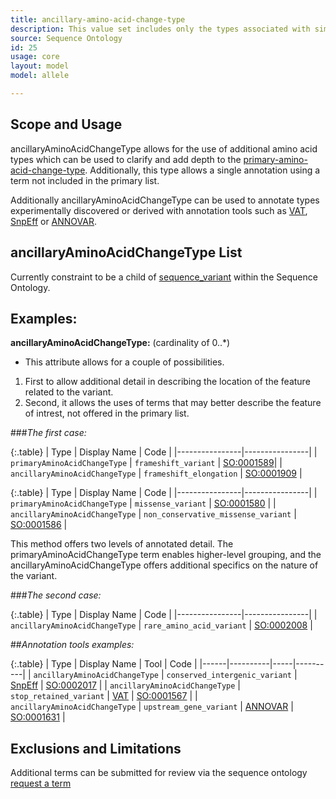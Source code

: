```yaml
---
title: ancillary-amino-acid-change-type
description: This value set includes only the types associated with simple amino acid alleles.
source: Sequence Ontology
id: 25
usage: core
layout: model
model: allele

---
```



Scope and Usage
---------------

ancillaryAminoAcidChangeType allows for the use of additional amino acid types which can be used to clarify and add depth to the [primary-amino-acid-change-type](primary-amino-acid-change-type.html).  Additionally, this type allows a single annotation using a term not included in the primary list.

Additionally ancillaryAminoAcidChangeType can be used to annotate types experimentally discovered or derived with annotation tools such as [VAT](http://www.yandell-lab.org/software/vaast.html), [SnpEff](http://snpeff.sourceforge.net/) or [ANNOVAR](http://www.openbioinformatics.org/annovar/).

ancillaryAminoAcidChangeType List
----------------------------------

Currently constraint to be a child of [sequence_variant](http://www.sequenceontology.org/browser/current_svn/term/SO:0001060) within the Sequence Ontology.


Examples:
---------

**ancillaryAminoAcidChangeType:** (cardinality of 0..*)

* This attribute allows for a couple of possibilities.  
1. First to allow additional detail in describing the location of the feature related to the variant.
2. Second, it allows the uses of terms that may better describe the feature of intrest, not offered in the primary list.

###_The first case:_

{:.table} 
| Type | Display Name | Code | 
|----------------|----------------| 
| `primaryAminoAcidChangeType` | `frameshift_variant` | [SO:0001589](http://www.sequenceontology.org/miso/current_svn/term/SO:0001589)|
| `ancillaryAminoAcidChangeType` | `frameshift_elongation` | [SO:0001909](http://www.sequenceontology.org/browser/current_svn/term/SO:0001909) |

{:.table} 
| Type | Display Name | Code | 
|----------------|----------------| 
| `primaryAminoAcidChangeType` | `missense_variant` | [SO:0001580](http://www.sequenceontology.org/browser/current_svn/term/SO:0001583) |
| `ancillaryAminoAcidChangeType` | `non_conservative_missense_variant` | [SO:0001586](http://www.sequenceontology.org/browser/current_svn/term/SO:0001586) |


This method offers two levels of annotated detail. The primaryAminoAcidChangeType term enables higher-level grouping, and the ancillaryAminoAcidChangeType offers additional specifics on the nature of the variant.


###_The second case:_

{:.table} 
| Type | Display Name | Code | 
|----------------|----------------| 
| `ancillaryAminoAcidChangeType` | `rare_amino_acid_variant` | [SO:0002008](http://www.sequenceontology.org/browser/current_svn/term/SO:0002008) |


##_Annotation tools examples:_

{:.table} 
| Type | Display Name | Tool | Code | 
|------|----------|-----|----------|
| `ancillaryAminoAcidChangeType` | `conserved_intergenic_variant` | [SnpEff](http://snpeff.sourceforge.net/) | [SO:0002017](http://www.sequenceontology.org/browser/current_svn/term/SO:0002017) |
| `ancillaryAminoAcidChangeType` | `stop_retained_variant` | [VAT](http://www.yandell-lab.org/software/vaast.html) | [SO:0001567](http://www.sequenceontology.org/browser/current_svn/term/SO:0001567) |
| `ancillaryAminoAcidChangeType` | `upstream_gene_variant` | [ANNOVAR](http://www.openbioinformatics.org/annovar/) | [SO:0001631](http://www.sequenceontology.org/browser/current_svn/term/SO:0001631) |


Exclusions and Limitations
--------------------------

Additional terms can be submitted for review via the sequence ontology [request a term]( http://sourceforge.net/p/song/term-tracker/)


